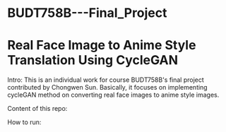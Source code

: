 # BUDT758B---Final_Project
# Real Face Image to Anime Style Translation Using CycleGAN

Intro:
    This is an individual work for course BUDT758B's final project contributed by Chongwen Sun. Basically, it focuses on implementing cycleGAN method on converting real face images to anime style images.

Content of this repo:

How to run:
